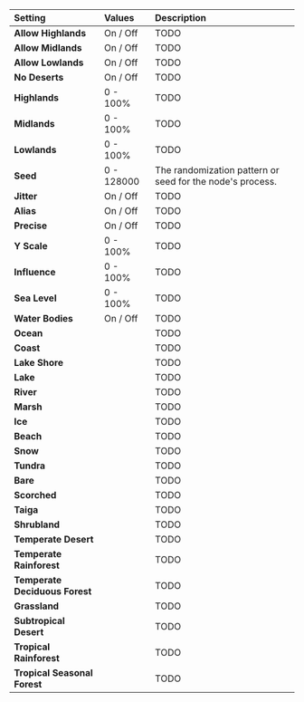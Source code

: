 | Setting             | Values   | Description |
| :------------------ | :------- | :---------- |
| **Allow Highlands** | On / Off | TODO        |
| **Allow Midlands**  | On / Off | TODO        |
| **Allow Lowlands**  | On / Off | TODO        |
| **No Deserts**      | On / Off | TODO        |
| **Highlands**       | 0 - 100% | TODO        |
| **Midlands**        | 0 - 100% | TODO        |
| **Lowlands**        | 0 - 100% | TODO        |
| **Seed**    | 0 - 128000 | The randomization pattern or seed for the node's process. |
| **Jitter**  | On / Off   | TODO                                                      |
| **Alias**  | On / Off   | TODO                                                      |
| **Precise** | On / Off   | TODO                                                      |
| **Y Scale**   | 0 - 100% | TODO        |
| **Influence** | 0 - 100% | TODO        |
| **Sea Level**    | 0 - 100% | TODO        |
| **Water Bodies** | On / Off | TODO        |
| **Ocean**                      |        | TODO        |
| **Coast**                      |        | TODO        |
| **Lake Shore**                 |        | TODO        |
| **Lake**                       |        | TODO        |
| **River**                      |        | TODO        |
| **Marsh**                      |        | TODO        |
| **Ice**                        |        | TODO        |
| **Beach**                      |        | TODO        |
| **Snow**                       |        | TODO        |
| **Tundra**                     |        | TODO        |
| **Bare**                       |        | TODO        |
| **Scorched**                   |        | TODO        |
| **Taiga**                      |        | TODO        |
| **Shrubland**                  |        | TODO        |
| **Temperate Desert**           |        | TODO        |
| **Temperate Rainforest**       |        | TODO        |
| **Temperate Deciduous Forest** |        | TODO        |
| **Grassland**                  |        | TODO        |
| **Subtropical Desert**         |        | TODO        |
| **Tropical Rainforest**        |        | TODO        |
| **Tropical Seasonal Forest**   |        | TODO        |





<!--examples-->
